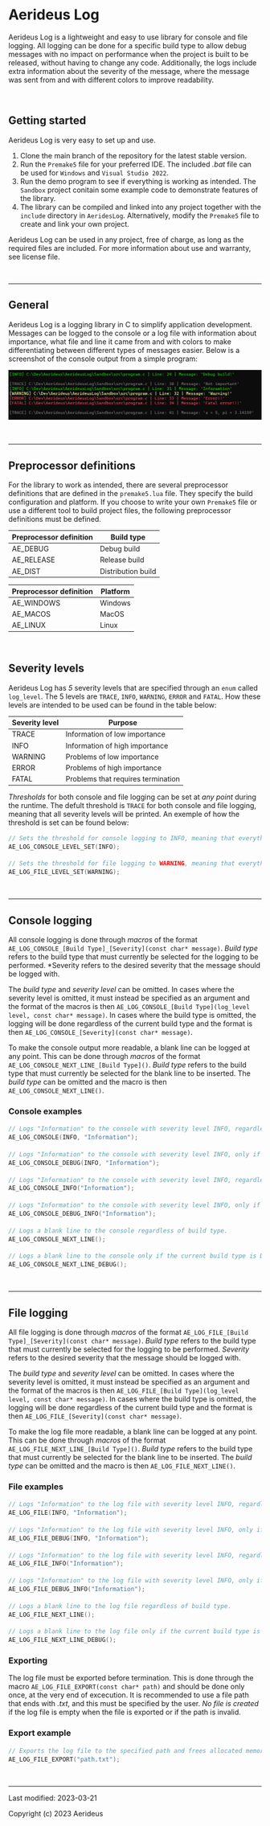 # Aerideus Log

Aerideus Log is a lightweight and easy to use library for console and file logging. All logging can be done for a specific build type to allow debug messages with no impact on performance when the project is built to be released, without having to change any code. Additionally, the logs include extra information about the severity of the message, where the message was sent from and with different colors to improve readability.

<br>

## Getting started

Aerideus Log is very easy to set up and use.

1. Clone the main branch of the repository for the latest stable version.
2. Run the `Premake5` file for your preferred IDE. The included *.bat* file can be used for `Windows` and `Visual Studio 2022`.
3. Run the demo program to see if everything is working as intended. The `Sandbox` project conitain some example code to demonstrate features of the library.
4. The library can be compiled and linked into any project together with the `include` directory in `AeridesLog`. Alternatively, modify the `Premake5` file to create and link your own project.

Aerideus Log can be used in any project, free of charge, as long as the required files are included. For more information about use and warranty, see license file.

<br>

---

## General

Aerideus Log is a logging library in C to simplify application development. Messages can be logged to the console or a log file with information about importance, what file and line it came from and with colors to make differentiating between different types of messages easier. Below is a screenshot of the console output from a simple program:

![Console output demonstating colors and format](images/console.png)

<br>

---

## Preprocessor definitions

For the library to work as intended, there are several preprocessor definitions that are defined in the `premake5.lua` file. They specify the build configuration and platform. If you choose to write your own `Premake5` file or use a different tool to build project files, the following preprocessor definitions must be defined.

| Preprocessor definition | Build type |
| ----------------------- | ---------- |
| AE_DEBUG                | Debug build |
| AE_RELEASE              | Release build |
| AE_DIST                 | Distribution build |

| Preprocessor definition | Platform |
| ----------------------- | -------- |
| AE_WINDOWS              | Windows  |
| AE_MACOS                | MacOS    |
| AE_LINUX                | Linux    |

<br>

## Severity levels

Aerideus Log has *5* severity levels that are specified through an `enum` called `log_level`. The 5 levels are `TRACE`, `INFO`, `WARNING`, `ERROR` and `FATAL`. How these levels are intended to be used can be found in the table below:

| Severity level | Purpose |
| -------------- | ------- |
| TRACE          | Information of low importance |
| INFO           | Information of high importance |
| WARNING        | Problems of low importance |
| ERROR          | Problems of high importance |
| FATAL          | Problems that requires termination |

*Thresholds* for both console and file logging can be set at *any point* during the runtime. The defult threshold is `TRACE` for both console and file logging, meaning that all severity levels will be printed. An exemple of how the threshold is set can be found below:

```c
// Sets the threshold for console logging to INFO, meaning that everything except TRACE messages will be printed.
AE_LOG_CONSOLE_LEVEL_SET(INFO);

// Sets the threshold for file logging to WARNING, meaning that everything except TRACE and INFO messages will be printed.
AE_LOG_FILE_LEVEL_SET(WARNING);
```

<br>

---

## Console logging

All console logging is done through *macros* of the format `AE_LOG_CONSOLE_[Build Type]_[Severity](const char* message)`. *Build type* refers to the build type that must currently be selected for the logging to be performed. *Severity refers to the desired severity that the message should be logged with.

The *build type* and *severity level* can be omitted. In cases where the severity level is omitted, it must instead be specified as an argument and the format of the macros is then `AE_LOG_CONSOLE_[Build Type](log_level level, const char* message)`. In cases where the build type is omitted, the logging will be done regardless of the current build type and the format is then `AE_LOG_CONSOLE_[Severity](const char* message)`.

To make the console output more readable, a blank line can be logged at any point. This can be done through *macros* of the format `AE_LOG_CONSOLE_NEXT_LINE_[Build Type]()`. *Build type* refers to the build type that must currently be selected for the blank line to be inserted. The *build type* can be omitted and the macro is then `AE_LOG_CONSOLE_NEXT_LINE()`.

### Console examples

```c
// Logs "Information" to the console with severity level INFO, regardless of build type. 
AE_LOG_CONSOLE(INFO, "Information");

// Logs "Information" to the console with severity level INFO, only if the current build type is Debug. 
AE_LOG_CONSOLE_DEBUG(INFO, "Information");

// Logs "Information" to the console with severity level INFO, regardless of build type. 
AE_LOG_CONSOLE_INFO("Information");

// Logs "Information" to the console with severity level INFO, only if the current build type is Debug. 
AE_LOG_CONSOLE_DEBUG_INFO("Information");

// Logs a blank line to the console regardless of build type.
AE_LOG_CONSOLE_NEXT_LINE();

// Logs a blank line to the console only if the current build type is Debug.
AE_LOG_CONSOLE_NEXT_LINE_DEBUG();
```

<br>

---

## File logging

All file logging is done through *macros* of the format `AE_LOG_FILE_[Build Type]_[Severity](const char* message)`. *Build type* refers to the build type that must currently be selected for the logging to be performed. *Severity* refers to the desired severity that the message should be logged with.

The *build type* and *severity level* can be omitted. In cases where the severity level is omitted, it must instead be specified as an argument and the format of the macros is then `AE_LOG_FILE_[Build Type](log_level level, const char* message)`. In cases where the build type is omitted, the logging will be done regardless of the current build type and the format is then `AE_LOG_FILE_[Severity](const char* message)`.

To make the log file more readable, a blank line can be logged at any point. This can be done through *macros* of the format `AE_LOG_FILE_NEXT_LINE_[Build Type]()`. *Build type* refers to the build type that must currently be selected for the blank line to be inserted. The *build type* can be omitted and the macro is then `AE_LOG_FILE_NEXT_LINE()`.

### File examples

```c
// Logs "Information" to the log file with severity level INFO, regardless of build type. 
AE_LOG_FILE(INFO, "Information");

// Logs "Information" to the log file with severity level INFO, only if the current build type is Debug. 
AE_LOG_FILE_DEBUG(INFO, "Information");

// Logs "Information" to the log file with severity level INFO, regardless of build type. 
AE_LOG_FILE_INFO("Information");

// Logs "Information" to the log file with severity level INFO, only if the current build type is Debug. 
AE_LOG_FILE_DEBUG_INFO("Information");

// Logs a blank line to the log file regardless of build type.
AE_LOG_FILE_NEXT_LINE();

// Logs a blank line to the log file only if the current build type is Debug.
AE_LOG_FILE_NEXT_LINE_DEBUG();
```

### Exporting

The log file must be exported before termination. This is done through the macro `AE_LOG_FILE_EXPORT(const char* path)` and should be done only once, at the very end of excecution. It is recommended to use a file path that ends with *.txt*, and this must be specified by the user. *No file is created* if the log file is empty when the file is exported or if the path is invalid.

### Export example

```c
// Exports the log file to the specified path and frees allocated memory.
AE_LOG_FILE_EXPORT("path.txt");
```

<br>

---

Last modified: 2023-03-21

Copyright (c) 2023 Aerideus
